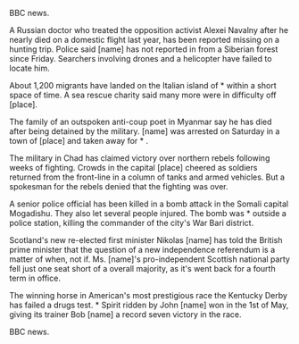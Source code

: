 BBC news.

A Russian doctor who treated the opposition activist Alexei Navalny after he nearly died on a domestic flight last year, has been reported missing on a hunting trip. Police said [name] has not reported in from a Siberian forest since Friday. Searchers involving drones and a helicopter have failed to locate him.

About 1,200 migrants have landed on the Italian island of * within a short space of time. A sea rescue charity said many more were in difficulty off [place].

The family of an outspoken anti-coup poet in Myanmar say he has died after being detained by the military. [name] was arrested on Saturday in a town of [place] and taken away for * .

The military in Chad has claimed victory over northern rebels following weeks of fighting. Crowds in the capital [place] cheered as soldiers returned from the front-line in a column of tanks and armed vehicles. But a spokesman for the rebels denied that the fighting was over.

A senior police official has been killed in a bomb attack in the Somali capital Mogadishu. They also let several people injured. The bomb was * outside a police station, killing the commander of the city's War Bari district.

Scotland's new re-elected first minister Nikolas [name] has told the British prime minister that the question of a new independence referendum is a matter of when, not if. Ms. [name]'s pro-independent Scottish national party fell just one seat short of a overall majority, as it's went back for a fourth term in office.

The winning horse in American's most prestigious race the Kentucky Derby has failed a drugs test. * Spirit ridden by John [name] won in the 1st of May, giving its trainer Bob [name] a record seven victory in the race.

BBC news.
